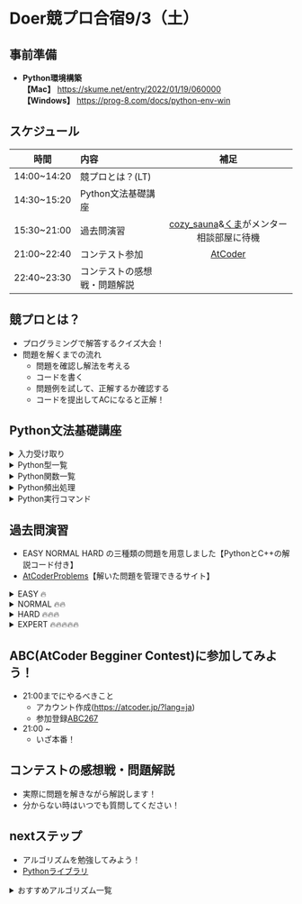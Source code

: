 # Doer競プロ合宿9/3（土）

## 事前準備
- **Python環境構築**  
**【Mac】** https://skume.net/entry/2022/01/19/060000  
**【Windows】** https://prog-8.com/docs/python-env-win

## スケジュール
|時間|内容|補足|
|:-------:|:---------|:--------:|
|14:00~14:20|競プロとは？(LT)||
|14:30~15:20|Python文法基礎講座||
|15:30~21:00|過去問演習|[cozy_sauna](https://atcoder.jp/users/cozy_sauna)&[くま](https://atcoder.jp/users/kuma033)がメンター相談部屋に待機|
|21:00~22:40|コンテスト参加|[AtCoder](https://atcoder.jp/?lang=ja)|
|22:40~23:30|コンテストの感想戦・問題解説||

## 競プロとは？
- プログラミングで解答するクイズ大会！  
- 問題を解くまでの流れ
    - 問題を確認し解法を考える
    - コードを書く
    - 問題例を試して、正解するか確認する
    - コードを提出してACになると正解！

## Python文法基礎講座
<details>
    <summary>入力受け取り</summary>

|関数|内容|
|:-------:|:---------|
|input()|入力を受け取る|
|split()|入力を空白区切りにする|
|int()|文字列型を数字に変える|
|map()|複数の要素に同じ関数を使う|

##### **文字列で受け取る**
```
S = input()
```

##### **文字列で受け取る→数値に変換する**
```
S = int(input())
```

##### **文字列で受け取る→空白で区切る**
```
A, B = input().split()
```

##### **文字列で受け取る→空白で区切る→全てを数値に変換する**
```
A, B = map(int, input().split())
```

##### **文字列で受け取る→空白で区切る→全てを数値に変換する→リストにする**
```
A = list(map(int, input().split()))
```
</details>
<details>
    <summary>Python型一覧</summary>

|型|内容|例| 
|:-------:|:---------|----| 
|str|文字列型|a = "ABC"|
|int|整数型|a = 1|
|float|浮動小数点型|a = 1.23|
|bool|ブール型|a = True; b = False|
|list|リスト型|a = [1, 2, 3]|
|set|セット型|a = {1, 2, 3}|
|tuple|タプル型|a = (1, 2, 3)|
|dict|辞書型|a = {"apple": 1, "banana": 2}; a["apple"] -> 1|


</details>



<details>
    <summary>Python関数一覧</summary>

|関数|内容|例| 
|:-------:|:---------|----| 
|max()|最大値を取得|max(1, 4, 2) -> 4|
|min()|最小値を取得|min(1, 4, 2) -> 1|
|sun()|全ての要素の和を取得|sum([1, 4, 2]) -> 7|
|abs()|絶対値を取得|abs(-2) -> 2|
|sorted()|小さい順にソートする|sorted([1, 4, 2) -> [1, 2, 4]|
|print()|表示する|print('apple') -> 'apple'|
|reversed()|逆順にする|reversed([1, 4, 2]) -> [2, 4, 1]|
|join()|文字列を結合する|''.join(['a', 'b', 'c']) -> "abc"|
|list()|リスト|[1, 3, 4, 1]**重複あり**|
|append()|リストに要素を入れる|A = []; A.append(1) -> A = [1]|
|set()|セットを生成|{1, 3, 4}**重複なし**|
|add()|セットに要素を入れる|A = {}; A.add(1) -> A = {1}|
|len()|リスト、セットの長さを取得|len([1, 2, 3]) -> 3|
|dict()|辞書を生成|{"apple": 2, "banana": 1} {key: value}|
|range()|数字のリスト（みたいなもの）を生成|range(4) -> [0, 1, 2, 3]|
|ord()|文字のUnicode値を取得|ord('a') -> 97|
|chr()|Unicode値から文字を取得取得|chr(97) -> 'a'|\
|exit()|プログラムを終了する||

</details>


<details>
    <summary>Python頻出処理</summary>

|処理|内容|例|
|:-------:|:---------|----|
|+|足し算|4 + 3 -> 7|
|-|引き算|4 - 3 -> -1|
|*|掛け算|4 * 3 -> 12|
|/|割り算|4 / 3 -> 1.33|
|//|割り算**（切り下げ）**|4 // 3 -> 1|
|%|あまり|4 % 3 -> 1|
|x+=1|1をxに足す|x = 3, x += 1 -> 4|
|x-=1|1をxから引く|x = 3, x -= 1 -> 2|
|A[s]|配列の前からs番目を取得|[1, 7, 4, 5, 9][1] -> 7|
|A[-s]|配列の後ろからs番目を取得|[1, 7, 4, 5, 9][-1] -> 9|
|A[s:g]|Aはlist、s文字目からt文字目を取得|[1, 7, 4, 5, 9][1:3] -> [7, 4]|
|[要素] * N |N個同じ要素が入ったlistを作る|[0] * 3 -> [0, 0, 0]|
|[[要素] * W for _ in range(H)]|H*Wの二次元配列を作る|[[0] * 2 for _ in range(2)] -> [[0, 0, 0],[0,0,0]]|
|True, False|bool値（大文字注意）|True, False|
|and|２つの条件を満たす|if(条件1)and(条件2):|
|or|２つの条件のどちらか満たす|if(条件1)or(条件2):|
|if elif else|if文, elifに注意|if(条件1)elif（条件2)else:|
|in|listやsetに要素が含まれるか|2 in [1, 2, 3] -> True|

##### **forループ**
```
for number in range(3):
    print(number)

#出力
0
1
2
```
```
for alp in "abc":
    print(alp)

#出力
'a'
'b'
'c'
```

</details>

<details>
    <summary>Python実行コマンド</summary>
a.py という名前のファイルを実行（コマンドライン上で）

```
python3 a.py
```
入力受付モードになるので、入力例を試す

</details>


## 過去問演習
- EASY NORMAL HARD の三種類の問題を用意しました【PythonとC++の解説コード付き】
- [AtCoderProblems](https://kenkoooo.com/atcoder/#/table/)【解いた問題を管理できるサイト】

<details>
    <summary>EASY 🔥</summary>

|問題番号|問題リンク|解説|解説|
|:-------:|:---------:|:----:|:----:|
|180_a|[問題](https://atcoder.jp/contests/abc180/tasks/abc180_a)|[Python](https://github.com/Doer-org/doer_kyopuro_training-camp/blob/main/problems/python_source_code/easy/180_a.py)|[C++](https://github.com/Doer-org/doer_kyopuro_training-camp/blob/main/problems/cpp_source_code/easy/180_a.cpp)|
|178_a|[問題](https://atcoder.jp/contests/abc178/tasks/abc178_a)|[Python](https://github.com/Doer-org/doer_kyopuro_training-camp/blob/main/problems/python_source_code/easy/178_a.py)|[C++](https://github.com/Doer-org/doer_kyopuro_training-camp/blob/main/problems/cpp_source_code/easy/178_a.cpp)|
|176_a|[問題](https://atcoder.jp/contests/abc176/tasks/abc176_a)|[Python](https://github.com/Doer-org/doer_kyopuro_training-camp/blob/main/problems/python_source_code/easy/176_a.py)|[C++](https://github.com/Doer-org/doer_kyopuro_training-camp/blob/main/problems/cpp_source_code/easy/176_a.cpp)|
|174_a|[問題](https://atcoder.jp/contests/abc174/tasks/abc174_a)|[Python](https://github.com/Doer-org/doer_kyopuro_training-camp/blob/main/problems/python_source_code/easy/174_a.py)|[C++](https://github.com/Doer-org/doer_kyopuro_training-camp/blob/main/problems/cpp_source_code/easy/174_a.cpp)|
|172_a|[問題](https://atcoder.jp/contests/abc172/tasks/abc172_a)|[Python](https://github.com/Doer-org/doer_kyopuro_training-camp/blob/main/problems/python_source_code/easy/172_a.py)|[C++](https://github.com/Doer-org/doer_kyopuro_training-camp/blob/main/problems/cpp_source_code/easy/172_a.cpp)| 
|170_a|[問題](https://atcoder.jp/contests/abc170/tasks/abc170_a)|[Python](https://github.com/Doer-org/doer_kyopuro_training-camp/blob/main/problems/python_source_code/easy/170_a.py)|[C++](https://github.com/Doer-org/doer_kyopuro_training-camp/blob/main/problems/cpp_source_code/easy/170_a.cpp)|
|053_a|[問題](https://atcoder.jp/contests/abc053/tasks/abc053_a)|[Python](https://github.com/Doer-org/doer_kyopuro_training-camp/blob/main/problems/python_source_code/easy/053_a.py)|[C++](https://github.com/Doer-org/doer_kyopuro_training-camp/blob/main/problems/cpp_source_code/easy/053_a.cpp)|
|101_a|[問題](https://atcoder.jp/contests/abc101/tasks/abc101_a)|[Python](https://github.com/Doer-org/doer_kyopuro_training-camp/blob/main/problems/python_source_code/easy/101_a.py)|[C++](https://github.com/Doer-org/doer_kyopuro_training-camp/blob/main/problems/cpp_source_code/easy/101_a.cpp)|
|207_a|[問題](https://atcoder.jp/contests/abc207/tasks/abc207_a)|[Python](https://github.com/Doer-org/doer_kyopuro_training-camp/blob/main/problems/python_source_code/easy/207_a.py)|[C++](https://github.com/Doer-org/doer_kyopuro_training-camp/blob/main/problems/cpp_source_code/easy/207_a.cpp)|
|201_a|[問題](https://atcoder.jp/contests/abc201/tasks/abc201_a)|[Python](https://github.com/Doer-org/doer_kyopuro_training-camp/blob/main/problems/python_source_code/easy/201_a.py)|[C++](https://github.com/Doer-org/doer_kyopuro_training-camp/blob/main/problems/cpp_source_code/easy/201_a.cpp)|
|266_a|[問題](https://atcoder.jp/contests/abc266/tasks/abc266_a)|[Python](https://github.com/Doer-org/doer_kyopuro_training-camp/blob/main/problems/python_source_code/easy/266_a.py)|[C++](https://github.com/Doer-org/doer_kyopuro_training-camp/blob/main/problems/cpp_source_code/easy/266_a.cpp)|
|264_a|[問題](https://atcoder.jp/contests/abc264/tasks/abc264_a)|[Python](https://github.com/Doer-org/doer_kyopuro_training-camp/blob/main/problems/python_source_code/easy/264_a.py)|[C++](https://github.com/Doer-org/doer_kyopuro_training-camp/blob/main/problems/cpp_source_code/easy/264_a.cpp)|
|218_a|[問題](https://atcoder.jp/contests/abc218/tasks/abc218_a)|[Python](https://github.com/Doer-org/doer_kyopuro_training-camp/blob/main/problems/python_source_code/easy/218_a.py)|[C++](https://github.com/Doer-org/doer_kyopuro_training-camp/blob/main/problems/cpp_source_code/easy/218_a.cpp)|
|179_a|[問題](https://atcoder.jp/contests/abc179/tasks/abc179_a)|[Python](https://github.com/Doer-org/doer_kyopuro_training-camp/blob/main/problems/python_source_code/easy/179_a.py)|[C++](https://github.com/Doer-org/doer_kyopuro_training-camp/blob/main/problems/cpp_source_code/easy/179_a.cpp)|
|214_b|[問題](https://atcoder.jp/contests/abc214/tasks/abc214_b)|[Python](https://github.com/Doer-org/doer_kyopuro_training-camp/blob/main/problems/python_source_code/easy/214_b.py)|[C++](https://github.com/Doer-org/doer_kyopuro_training-camp/blob/main/problems/cpp_source_code/easy/214_b.cpp)|
|222_b|[問題](https://atcoder.jp/contests/abc222/tasks/abc222_b)|[Python](https://github.com/Doer-org/doer_kyopuro_training-camp/blob/main/problems/python_source_code/easy/222_b.py)|[C++](https://github.com/Doer-org/doer_kyopuro_training-camp/blob/main/problems/cpp_source_code/easy/222_b.cpp)|
|204_b|[問題](https://atcoder.jp/contests/abc204/tasks/abc204_b)|[Python](https://github.com/Doer-org/doer_kyopuro_training-camp/blob/main/problems/python_source_code/easy/204_b.py)|[C++](https://github.com/Doer-org/doer_kyopuro_training-camp/blob/main/problems/cpp_source_code/easy/204_b.cpp)|
|052_a|[問題](https://atcoder.jp/contests/abc052/tasks/abc052_a)|[Python](https://github.com/Doer-org/doer_kyopuro_training-camp/blob/main/problems/python_source_code/easy/052_a.py)|[C++](https://github.com/Doer-org/doer_kyopuro_training-camp/blob/main/problems/cpp_source_code/easy/052_a.cpp)|
|151_a|[問題](https://atcoder.jp/contests/abc151/tasks/abc151_a)|[Python](https://github.com/Doer-org/doer_kyopuro_training-camp/blob/main/problems/python_source_code/easy/151_a.py)|[C++](https://github.com/Doer-org/doer_kyopuro_training-camp/blob/main/problems/cpp_source_code/easy/151_a.cpp)|
|205_a|[問題](https://atcoder.jp/contests/abc205/tasks/abc205_a)|[Python](https://github.com/Doer-org/doer_kyopuro_training-camp/blob/main/problems/python_source_code/easy/205_a.py)|[C++](https://github.com/Doer-org/doer_kyopuro_training-camp/blob/main/problems/cpp_source_code/easy/205_a.cpp)|
</details>
<details>
    <summary>NORMAL 🔥🔥</summary>

|問題番号|問題リンク|解説|解説|
|:-------:|:---------:|:----:|:----:|
|187_a|[問題](https://atcoder.jp/contests/abc187/tasks/abc187_a)|[Python](https://github.com/Doer-org/doer_kyopuro_training-camp/blob/main/problems/python_source_code/normal/187_a.py)|[C++](https://github.com/Doer-org/doer_kyopuro_training-camp/blob/main/problems/cpp_source_code/normal/187_a.cpp)|
|261_a|[問題](https://atcoder.jp/contests/abc261/tasks/abc261_a)|[Python](https://github.com/Doer-org/doer_kyopuro_training-camp/blob/main/problems/python_source_code/normal/261_a.py)|[C++](https://github.com/Doer-org/doer_kyopuro_training-camp/blob/main/problems/cpp_source_code/normal/261_a.cpp)|
|219_b|[問題](https://atcoder.jp/contests/abc219/tasks/abc219_b)|[Python](https://github.com/Doer-org/doer_kyopuro_training-camp/blob/main/problems/python_source_code/normal/219_b.py)|[C++](https://github.com/Doer-org/doer_kyopuro_training-camp/blob/main/problems/cpp_source_code/normal/219_b.cpp)|
|213_b|[問題](https://atcoder.jp/contests/abc213/tasks/abc213_b)|[Python](https://github.com/Doer-org/doer_kyopuro_training-camp/blob/main/problems/python_source_code/normal/213_b.py)|[C++](https://github.com/Doer-org/doer_kyopuro_training-camp/blob/main/problems/cpp_source_code/normal/213_b.cpp)|
|201_b|[問題](https://atcoder.jp/contests/abc201/tasks/abc201_b)|[Python](https://github.com/Doer-org/doer_kyopuro_training-camp/blob/main/problems/python_source_code/normal/201_b.py)|[C++](https://github.com/Doer-org/doer_kyopuro_training-camp/blob/main/problems/cpp_source_code/normal/201_b.cpp)|
|218_b|[問題](https://atcoder.jp/contests/abc218/tasks/abc218_b)|[Python](https://github.com/Doer-org/doer_kyopuro_training-camp/blob/main/problems/python_source_code/normal/218_b.py)|[C++](https://github.com/Doer-org/doer_kyopuro_training-camp/blob/main/problems/cpp_source_code/normal/218_b.cpp)|
|101_b|[問題](https://atcoder.jp/contests/abc101/tasks/abc101_b)|[Python](https://github.com/Doer-org/doer_kyopuro_training-camp/blob/main/problems/python_source_code/normal/101_b.py)|[C++](https://github.com/Doer-org/doer_kyopuro_training-camp/blob/main/problems/cpp_source_code/normal/101_b.cpp)|
|086_b|[問題](https://atcoder.jp/contests/abc086/tasks/abc086_b)|[Python](https://github.com/Doer-org/doer_kyopuro_training-camp/blob/main/problems/python_source_code/normal/086_b.py)|[C++](https://github.com/Doer-org/doer_kyopuro_training-camp/blob/main/problems/cpp_source_code/normal/086_b.cpp)|
|062_b|[問題](https://atcoder.jp/contests/abc062/tasks/abc062_b)|[Python](https://github.com/Doer-org/doer_kyopuro_training-camp/blob/main/problems/python_source_code/normal/062_b.py)|[C++](https://github.com/Doer-org/doer_kyopuro_training-camp/blob/main/problems/cpp_source_code/normal/062_b.cpp)|
|049_b|[問題](https://atcoder.jp/contests/abc049/tasks/abc049_b)|[Python](https://github.com/Doer-org/doer_kyopuro_training-camp/blob/main/problems/python_source_code/normal/049_b.py)|[C++](https://github.com/Doer-org/doer_kyopuro_training-camp/blob/main/problems/cpp_source_code/normal/049_b.cpp)|
|047_b|[問題](https://atcoder.jp/contests/abc047/tasks/abc047_b)|[Python](https://github.com/Doer-org/doer_kyopuro_training-camp/blob/main/problems/python_source_code/normal/047_b.py)|[C++](https://github.com/Doer-org/doer_kyopuro_training-camp/blob/main/problems/cpp_source_code/normal/047_b.cpp)|
|089_b|[問題](https://atcoder.jp/contests/abc089/tasks/abc089_b)|[Python](https://github.com/Doer-org/doer_kyopuro_training-camp/blob/main/problems/python_source_code/normal/089_b.py)|[C++](https://github.com/Doer-org/doer_kyopuro_training-camp/blob/main/problems/cpp_source_code/normal/089_b.cpp)|

</details>
<details>
    <summary>HARD 🔥🔥🔥</summary>

|問題番号|問題リンク|解説|解説|
|:-------:|:---------:|:----:|:----:|
|182_b|[問題](https://atcoder.jp/contests/abc182/tasks/abc182_b)|[Python](https://github.com/Doer-org/doer_kyopuro_training-camp/blob/main/problems/python_source_code/hard/182_b.py)|[C++](https://github.com/Doer-org/doer_kyopuro_training-camp/blob/main/problems/cpp_source_code/hard/182_b.cpp)|
|050_b|[問題](https://atcoder.jp/contests/abc050/tasks/abc050_b)|[Python](https://github.com/Doer-org/doer_kyopuro_training-camp/blob/main/problems/python_source_code/hard/050_b.py)|[C++](https://github.com/Doer-org/doer_kyopuro_training-camp/blob/main/problems/cpp_source_code/hard/050_b.cpp)|
|098_b|[問題](https://atcoder.jp/contests/abc098/tasks/abc098_b)|[Python](https://github.com/Doer-org/doer_kyopuro_training-camp/blob/main/problems/python_source_code/hard/098_b.py)|[C++](https://github.com/Doer-org/doer_kyopuro_training-camp/blob/main/problems/cpp_source_code/hard/098_b.cpp)|
|102_b|[問題](https://atcoder.jp/contests/abc102/tasks/abc102_b)|[Python](https://github.com/Doer-org/doer_kyopuro_training-camp/blob/main/problems/python_source_code/hard/102_b.py)|[C++](https://github.com/Doer-org/doer_kyopuro_training-camp/blob/main/problems/cpp_source_code/hard/102_b.cpp)|
|261_b|[問題](https://atcoder.jp/contests/abc261/tasks/abc261_b)|[Python](https://github.com/Doer-org/doer_kyopuro_training-camp/blob/main/problems/python_source_code/hard/261_b.py)|[C++](https://github.com/Doer-org/doer_kyopuro_training-camp/blob/main/problems/cpp_source_code/hard/261_b.cpp)|
|265_b|[問題](https://atcoder.jp/contests/abc265/tasks/abc265_b)|[Python](https://github.com/Doer-org/doer_kyopuro_training-camp/blob/main/problems/python_source_code/hard/265_b.py)|[C++](https://github.com/Doer-org/doer_kyopuro_training-camp/blob/main/problems/cpp_source_code/hard/265_b.cpp)|
|262_b|[問題](https://atcoder.jp/contests/abc262/tasks/abc262_b)|[Python](https://github.com/Doer-org/doer_kyopuro_training-camp/blob/main/problems/python_source_code/hard/262_b.py)|[C++](https://github.com/Doer-org/doer_kyopuro_training-camp/blob/main/problems/cpp_source_code/hard/262_b.cpp)|

</details>

<details>
    <summary>EXPERT 🔥🔥🔥🔥🔥</summary>

|問題番号|問題リンク|解説|解説|
|:-------:|:---------:|:----:|:----:|
|043_c|[問題](https://atcoder.jp/contests/abc043/tasks/arc059_a)|[Python](https://github.com/Doer-org/doer_kyopuro_training-camp/blob/main/problems/python_source_code/expert/043_c.py)|[C++](https://github.com/Doer-org/doer_kyopuro_training-camp/blob/main/problems/cpp_source_code/expert/043_c.cpp)|
|060_c|[問題](https://atcoder.jp/contests/abc060/tasks/arc073_a)|[Python](https://github.com/Doer-org/doer_kyopuro_training-camp/blob/main/problems/python_source_code/expert/060_c.py)|[C++](https://github.com/Doer-org/doer_kyopuro_training-camp/blob/main/problems/cpp_source_code/expert/060_c.cpp)|
|048_b|[問題](https://atcoder.jp/contests/abc048/tasks/abc048_b)|[Python](https://github.com/Doer-org/doer_kyopuro_training-camp/blob/main/problems/python_source_code/expert/048_b.py)|[C++](https://github.com/Doer-org/doer_kyopuro_training-camp/blob/main/problems/cpp_source_code/expert/048_b.cpp)|
|109_c|[問題](https://atcoder.jp/contests/abc109/tasks/abc109_c)|[Python](https://github.com/Doer-org/doer_kyopuro_training-camp/blob/main/problems/python_source_code/expert/109_c.py)|[C++](https://github.com/Doer-org/doer_kyopuro_training-camp/blob/main/problems/cpp_source_code/expert/109_c.cpp)|
|118_c|[問題](https://atcoder.jp/contests/abc118/tasks/abc118_c)|[Python](https://github.com/Doer-org/doer_kyopuro_training-camp/blob/main/problems/python_source_code/expert/118_c.py)|[C++](https://github.com/Doer-org/doer_kyopuro_training-camp/blob/main/problems/cpp_source_code/expert/118_c.cpp)|
|103_c|[問題](https://atcoder.jp/contests/abc103/tasks/abc103_c)|[Python](https://github.com/Doer-org/doer_kyopuro_training-camp/blob/main/problems/python_source_code/expert/103_c.py)|[C++](https://github.com/Doer-org/doer_kyopuro_training-camp/blob/main/problems/cpp_source_code/expert/103_c.cpp)|
|240_c|[問題](https://atcoder.jp/contests/abc240/tasks/abc240_c)|[Python](https://github.com/Doer-org/doer_kyopuro_training-camp/blob/main/problems/python_source_code/expert/240_c.py)|[C++](https://github.com/Doer-org/doer_kyopuro_training-camp/blob/main/problems/cpp_source_code/expert/240_c.cpp)|
|117_c|[問題](https://atcoder.jp/contests/abc117/tasks/abc117_c)|[Python](https://github.com/Doer-org/doer_kyopuro_training-camp/blob/main/problems/python_source_code/expert/117_c.py)|[C++](https://github.com/Doer-org/doer_kyopuro_training-camp/blob/main/problems/cpp_source_code/expert/117_c.cpp)|
|101_c|[問題](https://atcoder.jp/contests/abc101/tasks/arc099_a)|[Python](https://github.com/Doer-org/doer_kyopuro_training-camp/blob/main/problems/python_source_code/expert/101_c.py)|[C++](https://github.com/Doer-org/doer_kyopuro_training-camp/blob/main/problems/cpp_source_code/expert/101_c.cpp)|
|061_c|[問題](https://atcoder.jp/contests/abc061/tasks/abc061_c)|[Python](https://github.com/Doer-org/doer_kyopuro_training-camp/blob/main/problems/python_source_code/expert/061_c.py)|[C++](https://github.com/Doer-org/doer_kyopuro_training-camp/blob/main/problems/cpp_source_code/expert/061_c.cpp)|
|106_c|[問題](https://atcoder.jp/contests/abc106/tasks/abc106_c)|[Python](https://github.com/Doer-org/doer_kyopuro_training-camp/blob/main/problems/python_source_code/expert/106_c.py)|[C++](https://github.com/Doer-org/doer_kyopuro_training-camp/blob/main/problems/cpp_source_code/expert/106_c.cpp)|
|066_c|[問題](https://atcoder.jp/contests/abc066/tasks/arc077_a)|[Python](https://github.com/Doer-org/doer_kyopuro_training-camp/blob/main/problems/python_source_code/expert/066_c.py)|[C++](https://github.com/Doer-org/doer_kyopuro_training-camp/blob/main/problems/cpp_source_code/expert/066_c.cpp)|
|064_c|[問題](https://atcoder.jp/contests/abc064/tasks/abc064_c)|[Python](https://github.com/Doer-org/doer_kyopuro_training-camp/blob/main/problems/python_source_code/expert/064_c.py)|[C++](https://github.com/Doer-org/doer_kyopuro_training-camp/blob/main/problems/cpp_source_code/expert/064_c.cpp)|

</details>


## ABC(AtCoder Begginer Contest)に参加してみよう！
- 21:00までにやるべきこと
    - アカウント作成(https://atcoder.jp/?lang=ja)
    - 参加登録[ABC267](https://atcoder.jp/contests/abc267)
- 21:00 ~
    - いざ本番！


## コンテストの感想戦・問題解説
- 実際に問題を解きながら解説します！
- 分からない時はいつでも質問してください！


## nextステップ
- アルゴリズムを勉強してみよう！
- [Pythonライブラリ](https://github.com/cozysauna/competitive-programming-python)
<details>
    <summary>おすすめアルゴリズム一覧</summary>

|アルゴリズム|
|:-------|
|貪欲法|
|累積和|
|二分探索|
|dp（動的計画法）|
|素数判定|
|約数列挙|
|BFS（幅優先探索）|
|DFS（深さ優先探索）|
|UnionFind|
|尺取法|

</details>

